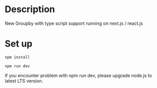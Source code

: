 # Description

New Groupby with type script support running on next.js / react.js

# Set up

```
npm install
```

```
npm run dev
```

If you encounter problem with npm run dev, please upgrade node.js to latest LTS version.

